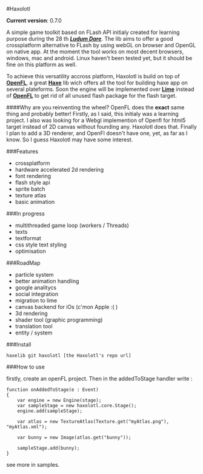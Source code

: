 #Haxolotl

**Current version**: 0.7.0

A simple game toolkit based on FLash API initialy created for learning purpose during the 28 th [**_Ludum Dare_**](http://www.ludumdare.com).
The lib aims to offer a good crossplatform alternative to FLash by using webGL on browser and OpenGL on native app.
At the moment the tool works on most decent browsers, windows, mac and android. Linux haven't been tested yet, but it should be fine on this platform as well.

To achieve this versatility accross platform, Haxolotl is build on top of [**OpenFL**][OpenFL], a great [**Haxe**](http://www.haxe.org) lib wich offers all the tool for building haxe app on several plateforms.
Soon the engine will be implemented over [**Lime**][Lime] instead of [**OpenFL**][OpenFL] to get rid of all unused flash package for the flash target.

####Why are you reinventing the wheel? OpenFL does the **exact** same thing and probably better!
Firstly, as I said, this initialy was a learning project. I also was looking for a Webgl implemention of Openfl for html5 target instead of 2D canvas without founding any. Haxolotl does that. Finally I plan to add a 3D renderer, and OpenFl doesn't have one, yet, as far as I know. So I guess Haxolotl may have some interest.


[OpenFL]: https://github.com/openfl/openfl
[Lime]: https://github.com/openfl/lime

###Features

- crossplatform
- hardware accelerated 2d rendering
- font rendering
- flash style api
- sprite batch
- texture atlas
- basic animation

###In progress 

- multithreaded game loop (workers / Threads)
- texts
- textformat
- css style text styling 
- optimisation

###RoadMap

- particle system
- better animation handling
- google analitycs
- social integration
- migration to lime
- canvas backend for iOs (c'mon Apple :( )
- 3d rendering 
- shader tool (graphic programming)
- translation tool
- entity / system

###Install 

	haxelib git haxolotl [the Haxolotl's repo url]

###How to use 

firstly, create an openFL project.
Then in the addedToStage handler write :

	function onAddedToStage(e : Event)
	{
		var engine = new Engine(stage);
		var sampleStage = new haxolotl.core.Stage();
		engine.add(sampleStage);
		
		var atlas = new TextureAtlas(Texture.get("myAtlas.png"), "myAtlas.xml");
		
		var bunny = new Image(atlas.get("bunny"));
		
		sampleStage.add(bunny);
	}


see more in samples.